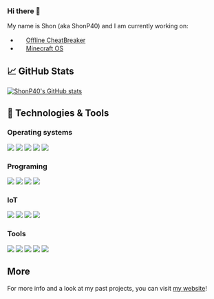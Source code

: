 ### Hi there 👋

My name is Shon (aka ShonP40) and I am currently working on:

- <img src="https://offlinecheatbreaker.com/v/images/logo-108.png" data-canonical-src="https://offlinecheatbreaker.com/v/images/logo-108.png" width="16" height="16" /> [Offline CheatBreaker](https://offlinecheatbreaker.com)
- <img src="https://minecraftos.tech/assets/images/5acb25-84f408117e8141a0b1ea14ae76543e6d-mv2-122x122.png" data-canonical-src="https://minecraftos.tech/assets/images/5acb25-84f408117e8141a0b1ea14ae76543e6d-mv2-122x122.png" width="16" height="16" /> [Minecraft OS](https://minecraftos.tech)

## 📈 GitHub Stats
[![ShonP40's GitHub stats](https://github-readme-stats.vercel.app/api?username=ShonP40&show_icons=true&count_private=true&icon_color=339933&title_color=339933)](https://shon.codes)

## 🔧 Technologies & Tools
### Operating systems
![](https://img.shields.io/badge/|-macOS-informational?style=flat&logo=Apple&logoColor=white&color=339933)
![](https://img.shields.io/badge/|-Linux-informational?style=flat&logo=Linux&logoColor=white&color=339933)
![](https://img.shields.io/badge/|-Windows-informational?style=flat&logo=Windows&logoColor=white&color=339933)
![](https://img.shields.io/badge/|-iOS-informational?style=flat&logo=Apple&logoColor=white&color=339933)
![](https://img.shields.io/badge/|-Android-informational?style=flat&logo=Android&logoColor=white&color=339933)
### Programing
![](https://img.shields.io/badge/|-Java-informational?style=flat&logo=Java&logoColor=white&color=339933)
![](https://img.shields.io/badge/|-JavaScript-informational?style=flat&logo=JavaScript&logoColor=white&color=339933)
![](https://img.shields.io/badge/|-HTML-informational?style=flat&logo=HTML5&logoColor=white&color=339933)
![](https://img.shields.io/badge/|-CSS-informational?style=flat&logo=CSS3&logoColor=white&color=339933)
### IoT
![](https://img.shields.io/badge/|-Home%20Assistant-informational?style=flat&logo=Home%20Assistant&logoColor=white&color=339933)
![](https://img.shields.io/badge/|-ESPHome-informational?style=flat&logo=ESPHome&logoColor=white&color=339933)
![](https://img.shields.io/badge/|-Raspberry%20Pi-informational?style=flat&logo=Raspberry%20Pi&logoColor=white&color=339933)
![](https://img.shields.io/badge/|-ESP8266%20&%20ESP32-informational?style=flat&logo=Espressif&logoColor=white&color=339933)
### Tools
![](https://img.shields.io/badge/|-IntelliJ%20IDEA-informational?style=flat&logo=IntelliJ%20IDEA&logoColor=white&color=339933)
![](https://img.shields.io/badge/|-VSCode-informational?style=flat&logo=Visual%20Studio%20Code&logoColor=white&color=339933)
![](https://img.shields.io/badge/|-Docker-informational?style=flat&logo=Docker&logoColor=white&color=339933)
![](https://img.shields.io/badge/|-CloudFlare-informational?style=flat&logo=CloudFlare&logoColor=white&color=339933)
![](https://img.shields.io/badge/|-Proxmox-informational?style=flat&logo=Proxmox&logoColor=white&color=339933)

## More
For more info and a look at my past projects, you can visit [my website](https://shon.codes)!
